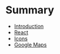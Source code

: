 # Summary

* [Introduction](README.md)
* [React](react.md)
* [Icons](icons.md)
* [Google Maps](google_maps.md)

